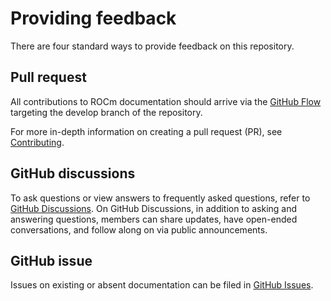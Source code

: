 <head>
  <meta charset="UTF-8">
  <meta name="description" content="Providing feedback for ROCm documentation">
  <meta name="keywords" content="documentation, pull request, GitHub, AMD, ROCm">
</head>

# Providing feedback

There are four standard ways to provide feedback on this repository.

## Pull request

All contributions to ROCm documentation should arrive via the
[GitHub Flow](https://docs.github.com/en/get-started/quickstart/github-flow)
targeting the develop branch of the repository. 

For more in-depth information on creating a pull request (PR), see
[Contributing](./contributing.md).

## GitHub discussions

To ask questions or view answers to frequently asked questions, refer to
[GitHub Discussions](https://github.com/ROCm/ROCm/discussions).
On GitHub Discussions, in addition to asking and answering questions,
members can share updates, have open-ended conversations,
and follow along on via public announcements.

## GitHub issue

Issues on existing or absent documentation can be filed in
[GitHub Issues](https://github.com/ROCm/ROCm/issues).
